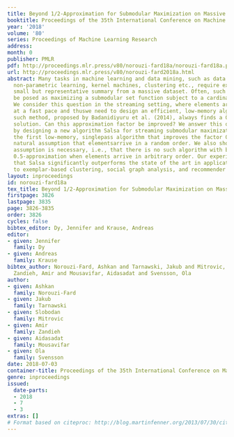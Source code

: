 ```yaml
---
title: Beyond 1/2-Approximation for Submodular Maximization on Massive Data Streams
booktitle: Proceedings of the 35th International Conference on Machine Learning
year: '2018'
volume: '80'
series: Proceedings of Machine Learning Research
address: 
month: 0
publisher: PMLR
pdf: http://proceedings.mlr.press/v80/norouzi-fard18a/norouzi-fard18a.pdf
url: http://proceedings.mlr.press/v80/norouzi-fard2018a.html
abstract: Many tasks in machine learning and data mining, such as data diversification,
  non-parametric learning, kernel machines, clustering etc., require extracting a
  small but representative summary from a massive dataset. Often, such problems can
  be posed as maximizing a submodular set function subject to a cardinality constraint.
  We consider this question in the streaming setting, where elements arrive over time
  at a fast pace and thuswe need to design an efficient, low-memory algorithm. One
  such method, proposed by Badanidiyuru et al. (2014), always finds a 0.5-approximate
  solution. Can this approximation factor be improved? We answer this question affirmatively
  by designing a new algorithm Salsa for streaming submodular maximization. It is
  the first low-memory, singlepass algorithm that improves the factor 0.5, under the
  natural assumption that elementsarrive in a random order. We also show that this
  assumption is necessary, i.e., that there is no such algorithm with better than
  0.5-approximation when elements arrive in arbitrary order. Our experiments demonstrate
  that Salsa significantly outperforms the state of the art in applications related
  to exemplar-based clustering, social graph analysis, and recommender systems.
layout: inproceedings
id: norouzi-fard18a
tex_title: Beyond 1/2-Approximation for Submodular Maximization on Massive Data Streams
firstpage: 3826
lastpage: 3835
page: 3826-3835
order: 3826
cycles: false
bibtex_editor: Dy, Jennifer and Krause, Andreas
editor:
- given: Jennifer
  family: Dy
- given: Andreas
  family: Krause
bibtex_author: Norouzi-Fard, Ashkan and Tarnawski, Jakub and Mitrovic, Slobodan and
  Zandieh, Amir and Mousavifar, Aidasadat and Svensson, Ola
author:
- given: Ashkan
  family: Norouzi-Fard
- given: Jakub
  family: Tarnawski
- given: Slobodan
  family: Mitrovic
- given: Amir
  family: Zandieh
- given: Aidasadat
  family: Mousavifar
- given: Ola
  family: Svensson
date: 2018-07-03
container-title: Proceedings of the 35th International Conference on Machine Learning
genre: inproceedings
issued:
  date-parts:
  - 2018
  - 7
  - 3
extras: []
# Format based on citeproc: http://blog.martinfenner.org/2013/07/30/citeproc-yaml-for-bibliographies/
---
```

